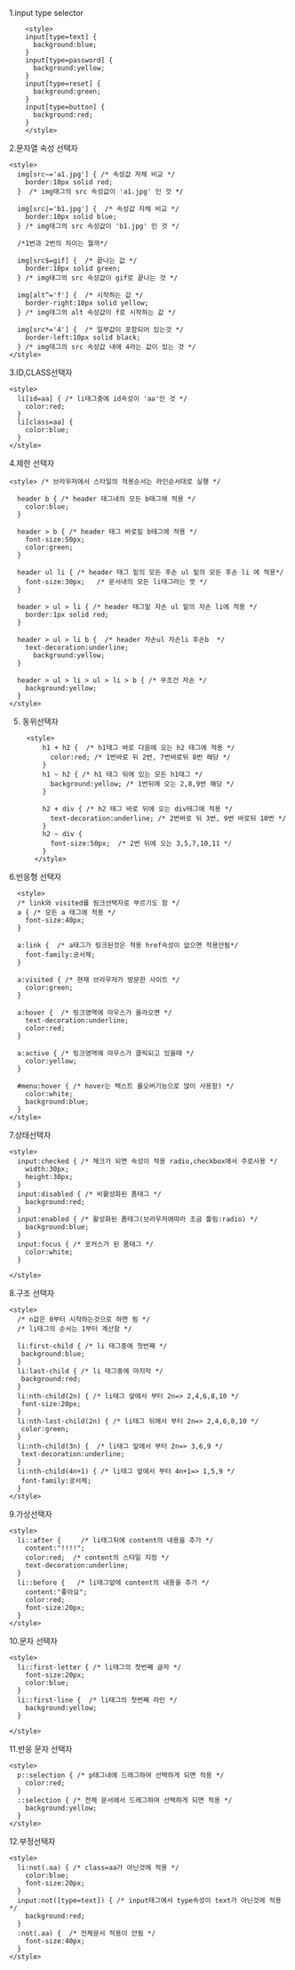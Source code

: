 1.input type selector

        <style>
        input[type=text] {
          background:blue;
        }
        input[type=password] {
          background:yellow;
        }
        input[type=reset] {
          background:green;
        }
        input[type=button] {
          background:red;
        }
        </style> 
        
2.문자열 속성 선택자     

    <style>
      img[src~='a1.jpg'] { /* 속성값 자체 비교 */
        border:10px solid red;
      }  /* img태그의 src 속성값이 'a1.jpg' 인 것 */

      img[src|='b1.jpg'] {  /* 속성값 자체 비교 */
        border:10px solid blue;
      } /* img태그의 src 속성값이 'b1.jpg' 인 것 */

      /*1번과 2번의 차이는 뭘까*/

      img[src$=gif] {  /* 끝나는 값 */
        border:10px solid green;
      } /* img태그의 src 속성값이 gif로 끝나는 것 */

      img[alt^='f'] {  /* 시작하는 값 */
        border-right:10px solid yellow;
      } /* img태그의 alt 속성값이 f로 시작하는 값 */

      img[src*='4'] {  /* 일부값이 포함되어 있는것 */
        border-left:10px solid black;
      } /* img태그의 src 속성값 내에 4라는 값이 있는 것 */
    </style>
    
3.ID,CLASS선택자

    <style>
      li[id=aa] { /* li태그중에 id속성이 'aa'인 것 */
        color:red;
      }
      li[class=aa] {
        color:blue;
      }
    </style>
    
    
4.제한 선택자 

    <style> /* 브라우저에서 스타일의 적용순서는 라인순서대로 실행 */

      header b { /* header 태그내의 모든 b태그에 적용 */
        color:blue;
      }

      header > b { /* header 태그 바로밑 b태그에 적용 */
        font-size:50px;
        color:green;
      }

      header ul li { /* header 태그 밑의 모든 후손 ul 밑의 모든 후손 li 에 적용*/
        font-size:30px;   /* 문서내의 모든 li태그라는 뜻 */
      }

      header > ul > li { /* header 태그밑 자손 ul 밑의 자손 li에 적용 */
        border:1px solid red;
      }

      header > ul > li b {  /* header 자손ul 자손li 후손b  */
        text-decoration:underline;
          background:yellow;
      }

      header > ul > li > ul > li > b { /* 무조건 자손 */
        background:yellow;
      }
    </style>
    
    
5. 동위선택자
    
        <style>
            h1 + h2 {  /* h1태그 바로 다음에 오는 h2 태그에 적용 */
              color:red; /* 1번바로 뒤 2번, 7번바로뒤 8번 해당 */
            }
            h1 ~ h2 { /* h1 태그 뒤에 있는 모든 h1태그 */
              background:yellow; /* 1번뒤에 오는 2,8,9번 해당 */
            }

            h2 + div { /* h2 태그 바로 뒤에 오는 div태그에 적용 */
              text-decoration:underline; /* 2번바로 뒤 3번, 9번 바로뒤 10번 */
            }
            h2 ~ div {
              font-size:50px;  /* 2번 뒤에 오는 3,5,7,10,11 */
            }
          </style>
          
          
          
6.반응형 선택자          

      <style>
      /* link와 visited를 링크선택자로 부르기도 함 */
      a { /* 모든 a 태그에 적용 */
        font-size:40px;
      }

      a:link {  /* a태그가 링크된것은 적용 href속성이 없으면 적용안됨*/
        font-family:궁서체;
      }

      a:visited { /* 현재 브라우저가 방문한 사이트 */
        color:green;
      }

      a:hover {  /* 링크영역에 마우스가 올라오면 */
        text-decoration:underline;
        color:red;
      } 

      a:active { /* 링크영역에 마우스가 클릭되고 있을때 */
        color:yellow;
      }

      #menu:hover { /* hover는 텍스트 롤오버기능으로 많이 사용함) */
        color:white;
        background:blue;
      }
    </style>
    
    
    
7.상태선택자


    <style>
      input:checked { /* 체크가 되면 속성이 적용 radio,checkbox에서 주로사용 */
        width:30px;
        height:30px;
      }
      input:disabled { /* 비활성화된 폼태그 */
        background:red;
      }
      input:enabled { /* 활성화된 폼태그(브라우저에따라 조금 틀림:radio) */
        background:blue;
      }
      input:focus { /* 포커스가 된 폼태그 */
        color:white;
      }

    </style>
    
    
    
8.구조 선택자


    <style>
      /* n값은 0부터 시작하는것으로 하면 됨 */
      /* li태그의 순서는 1부터 계산함 */

      li:first-child { /* li 태그중에 첫번째 */
       background:blue;
      }
      li:last-child { /* li 태그중에 마지막 */
       background:red;
      }
      li:nth-child(2n) { /* li태그 앞에서 부터 2n=> 2,4,6,8,10 */
       font-size:20px;
      }
      li:nth-last-child(2n) { /* li태그 뒤에서 부터 2n=> 2,4,6,8,10 */
       color:green;
      }
      li:nth-child(3n) {  /* li태그 앞에서 부터 2n=> 3,6,9 */
       text-decoration:underline;
      }
      li:nth-child(4n+1) { /* li태그 앞에서 부터 4n+1=> 1,5,9 */
       font-family:궁서체;
      }
    </style>
    
    
    
9.가상선택자    


    <style>
      li::after {     /* li태그뒤에 content의 내용을 추가 */
        content:"!!!!";
        color:red;  /* content의 스타일 지정 */
        text-decoration:underline;
      }
      li::before {   /* li태그앞에 content의 내용을 추가 */
        content:"좋아요";
        color:red;
        font-size:20px;
      }
    </style>
    
    
    
    
10.문자 선택자


    <style>
      li::first-letter { /* li태그의 첫번째 글자 */
        font-size:20px;
        color:blue;
      }
      li::first-line {  /* li태그의 첫번째 라인 */
        background:yellow;
      }

    </style>


11.반응 문자 선택자

    <style>
      p::selection { /* p태그내에 드래그하여 선택하게 되면 적용 */
        color:red;
      }
      ::selection { /* 전체 문서에서 드래그하여 선택하게 되면 적용 */
        background:yellow;
      }
    </style>
    
    
    
12.부정선택자

    <style>
      li:not(.aa) { /* class=aa가 아닌것에 적용 */
        color:blue;
        font-size:20px;
      }
      input:not([type=text]) { /* input태그에서 type속성이 text가 아닌것에 적용 */
        background:red;
      }
      :not(.aa) {  /* 전체문서 적용이 안됨 */
        font-size:40px;
      }
    </style>
